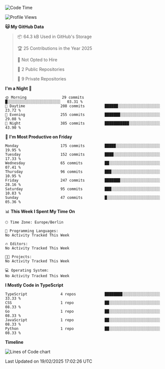 <!--START_SECTION:waka-->
![Code Time](http://img.shields.io/badge/Code%20Time-0%20secs-blue)

![Profile Views](http://img.shields.io/badge/Profile%20Views-0-blue)

**🐱 My GitHub Data** 

> 📦 64.3 kB Used in GitHub's Storage 
 > 
> 🏆 25 Contributions in the Year 2025
 > 
> 🚫 Not Opted to Hire
 > 
> 📜 2 Public Repositories 
 > 
> 🔑 9 Private Repositories 
 > 
**I'm a Night 🦉** 

```text
🌞 Morning                29 commits          █░░░░░░░░░░░░░░░░░░░░░░░░   03.31 % 
🌆 Daytime                208 commits         ██████░░░░░░░░░░░░░░░░░░░   23.72 % 
🌃 Evening                255 commits         ███████░░░░░░░░░░░░░░░░░░   29.08 % 
🌙 Night                  385 commits         ███████████░░░░░░░░░░░░░░   43.90 % 
```
📅 **I'm Most Productive on Friday** 

```text
Monday                   175 commits         █████░░░░░░░░░░░░░░░░░░░░   19.95 % 
Tuesday                  152 commits         ████░░░░░░░░░░░░░░░░░░░░░   17.33 % 
Wednesday                65 commits          ██░░░░░░░░░░░░░░░░░░░░░░░   07.41 % 
Thursday                 96 commits          ███░░░░░░░░░░░░░░░░░░░░░░   10.95 % 
Friday                   247 commits         ███████░░░░░░░░░░░░░░░░░░   28.16 % 
Saturday                 95 commits          ███░░░░░░░░░░░░░░░░░░░░░░   10.83 % 
Sunday                   47 commits          █░░░░░░░░░░░░░░░░░░░░░░░░   05.36 % 
```


📊 **This Week I Spent My Time On** 

```text
🕑︎ Time Zone: Europe/Berlin

💬 Programming Languages: 
No Activity Tracked This Week

🔥 Editors: 
No Activity Tracked This Week

🐱‍💻 Projects: 
No Activity Tracked This Week

💻 Operating System: 
No Activity Tracked This Week
```

**I Mostly Code in TypeScript** 

```text
TypeScript               4 repos             ████████░░░░░░░░░░░░░░░░░   33.33 % 
CSS                      1 repo              ██░░░░░░░░░░░░░░░░░░░░░░░   08.33 % 
Go                       1 repo              ██░░░░░░░░░░░░░░░░░░░░░░░   08.33 % 
JavaScript               1 repo              ██░░░░░░░░░░░░░░░░░░░░░░░   08.33 % 
Python                   1 repo              ██░░░░░░░░░░░░░░░░░░░░░░░   08.33 % 
```



**Timeline**

![Lines of Code chart](https://raw.githubusercontent.com/rxm96/rxm96/main/assets/bar_graph.png)


 Last Updated on 19/02/2025 17:02:26 UTC
<!--END_SECTION:waka-->
